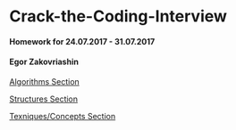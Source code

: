 # Crack-the-Coding-Interview
#### Homework for 24.07.2017 - 31.07.2017
#### Egor Zakovriashin

[Algorithms Section](https://github.com/shushum/Crack-the-Coding-Interview/tree/master/src/main/java/algorithms)

[Structures Section](https://github.com/shushum/Crack-the-Coding-Interview/tree/master/src/main/java/data/structures)

[Texniques/Concepts Section](https://github.com/shushum/Crack-the-Coding-Interview/tree/master/src/main/java/texniques)
